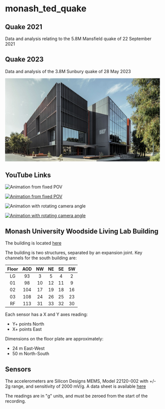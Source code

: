 # monash_ted_quake

## Quake 2021
Data and analysis relating to the 5.8M Mansfield quake of 22 September 2021

## Quake 2023
Data and analysis of the 3.8M Sunbury quake of 28 May 2023


![Monash Woodside Living Lab](figs/ted.jpg)

## YouTube Links
![Animation from fixed POV](https://www.youtube.com/watch?v=a1rzajdn2Tw)

[![Animation from fixed POV](https://img.youtube.com/vi/a1rzajdn2Tw/0.jpg)](https://www.youtube.com/watch?v=a1rzajdn2Tw)

![Animation with rotating camera angle](https://www.youtube.com/watch?v=CasPWxlYv9I)

[![Animation with rotating camera angle](https://img.youtube.com/vi/CasPWxlYv9I/0.jpg)](https://www.youtube.com/watch?v=CasPWxlYv9I)

## Monash University Woodside Living Lab Building
The building is located [here](https://goo.gl/maps/7iDsWFYNjBhht38x9)

The building is two structures, separated by an expansion joint. Key channels for the south building are:

| Floor | AOD | NW | NE | SE | SW |
|:-----:|:---:|:--:|:--:|:--:|:--:|
|   LG  |  93 |  3 |  5 |  4 |  2 |
|   01  |  98 | 10 | 12 | 11 |  9 |
|   02  | 104 | 17 | 19 | 18 | 16 |
|   03  | 108 | 24 | 26 | 25 | 23 |
|   RF  | 113 | 31 | 33 | 32 | 30 |

Each sensor has a X and Y axes reading:
- Y+ points North
- X+ points East

Dimensions on the floor plate are approximately:
- 24 m East-West
- 50 m North-South

## Sensors
The accelerometers are Silicon Designs MEMS, Model 22120-002 with +/- 2g range, and sensitivity of 2000 mV/g. A data sheet is available [here](https://drive.google.com/file/d/142NbYdEPjYqU1gCK9ELptHQghMXgA1qA/view)

The readings are in "g" units, and must be zeroed from the start of the recording.

